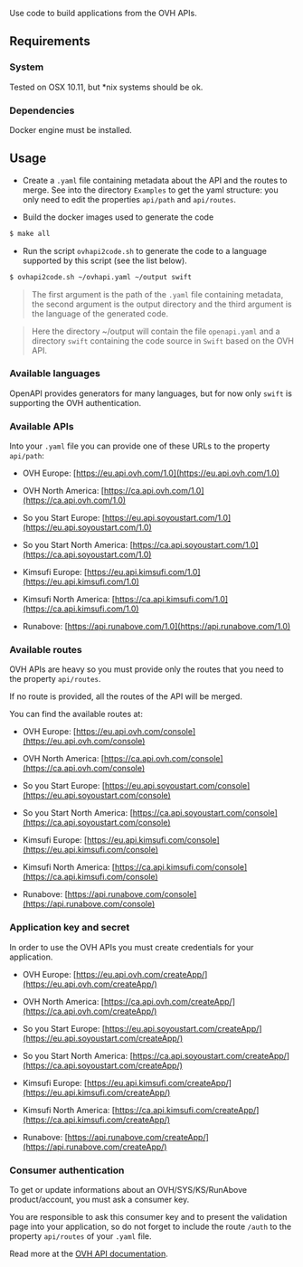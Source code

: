 Use code to build applications from the OVH APIs.

## Requirements

### System

Tested on OSX 10.11, but *nix systems should be ok.

### Dependencies

Docker engine must be installed.

## Usage

- Create a `.yaml` file containing metadata about the API and the routes to merge. See into the directory `Examples` to get the yaml structure: you only need to edit the properties `api/path` and `api/routes`.

- Build the docker images used to generate the code

```bash
$ make all
```

- Run the script `ovhapi2code.sh` to generate the code to a language supported by this script (see the list below).

```bash
$ ovhapi2code.sh ~/ovhapi.yaml ~/output swift
```

> The first argument is the path of the `.yaml` file containing metadata, the second argument is the output directory and the third argument is the language of the generated code.

> Here the directory ~/output will contain the file `openapi.yaml` and a directory `swift` containing the code source in `Swift` based on the OVH API.

### Available languages

OpenAPI provides generators for many languages, but for now only `swift` is supporting the OVH authentication.

### Available APIs

Into your `.yaml` file you can provide one of these URLs to the property `api/path`:

- OVH Europe: [https://eu.api.ovh.com/1.0](https://eu.api.ovh.com/1.0)

- OVH North America: [https://ca.api.ovh.com/1.0](https://ca.api.ovh.com/1.0)

- So you Start Europe: [https://eu.api.soyoustart.com/1.0](https://eu.api.soyoustart.com/1.0)

- So you Start North America: [https://ca.api.soyoustart.com/1.0](https://ca.api.soyoustart.com/1.0)

- Kimsufi Europe: [https://eu.api.kimsufi.com/1.0](https://eu.api.kimsufi.com/1.0)

- Kimsufi North America: [https://ca.api.kimsufi.com/1.0](https://ca.api.kimsufi.com/1.0)

- Runabove: [https://api.runabove.com/1.0](https://api.runabove.com/1.0)

### Available routes

OVH APIs are heavy so you must provide only the routes that you need to the property `api/routes`.

If no route is provided, all the routes of the API will be merged.

You can find the available routes at:

- OVH Europe: [https://eu.api.ovh.com/console](https://eu.api.ovh.com/console)

- OVH North America: [https://ca.api.ovh.com/console](https://ca.api.ovh.com/console)

- So you Start Europe: [https://eu.api.soyoustart.com/console](https://eu.api.soyoustart.com/console)

- So you Start North America: [https://ca.api.soyoustart.com/console](https://ca.api.soyoustart.com/console)

- Kimsufi Europe: [https://eu.api.kimsufi.com/console](https://eu.api.kimsufi.com/console)

- Kimsufi North America: [https://ca.api.kimsufi.com/console](https://ca.api.kimsufi.com/console)

- Runabove: [https://api.runabove.com/console](https://api.runabove.com/console)

### Application key and secret

In order to use the OVH APIs you must create credentials for your application.

- OVH Europe: [https://eu.api.ovh.com/createApp/](https://eu.api.ovh.com/createApp/)

- OVH North America: [https://ca.api.ovh.com/createApp/](https://ca.api.ovh.com/createApp/)

- So you Start Europe: [https://eu.api.soyoustart.com/createApp/](https://eu.api.soyoustart.com/createApp/)

- So you Start North America: [https://ca.api.soyoustart.com/createApp/](https://ca.api.soyoustart.com/createApp/)

- Kimsufi Europe: [https://eu.api.kimsufi.com/createApp/](https://eu.api.kimsufi.com/createApp/)

- Kimsufi North America: [https://ca.api.kimsufi.com/createApp/](https://ca.api.kimsufi.com/createApp/)

- Runabove: [https://api.runabove.com/createApp/](https://api.runabove.com/createApp/)

### Consumer authentication

To get or update informations about an OVH/SYS/KS/RunAbove product/account, you must ask a consumer key.

You are responsible to ask this consumer key and to present the validation page into your application, so do not forget to include the route `/auth` to the property `api/routes` of your `.yaml` file.

Read more at the [OVH API documentation](https://eu.api.ovh.com/g934.first_step_with_api).
